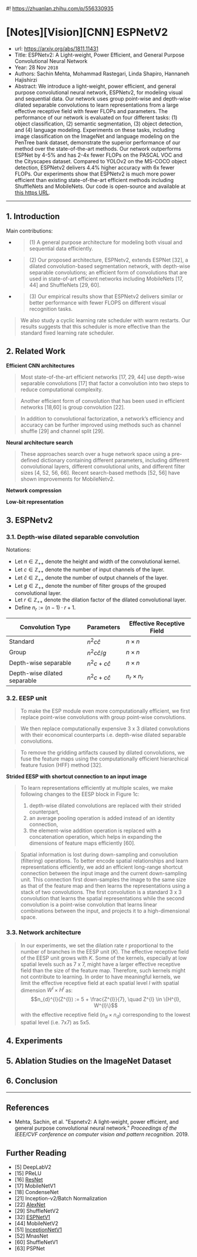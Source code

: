 #! https://zhuanlan.zhihu.com/p/556330935
# [Notes][Vision][CNN] ESPNetV2

* url: https://arxiv.org/abs/1811.11431
* Title: ESPNetv2: A Light-weight, Power Efficient, and General Purpose Convolutional Neural Network
* Year: 28 Nov `2018`
* Authors: Sachin Mehta, Mohammad Rastegari, Linda Shapiro, Hannaneh Hajishirzi
* Abstract: We introduce a light-weight, power efficient, and general purpose convolutional neural network, ESPNetv2, for modeling visual and sequential data. Our network uses group point-wise and depth-wise dilated separable convolutions to learn representations from a large effective receptive field with fewer FLOPs and parameters. The performance of our network is evaluated on four different tasks: (1) object classification, (2) semantic segmentation, (3) object detection, and (4) language modeling. Experiments on these tasks, including image classification on the ImageNet and language modeling on the PenTree bank dataset, demonstrate the superior performance of our method over the state-of-the-art methods. Our network outperforms ESPNet by 4-5% and has 2-4x fewer FLOPs on the PASCAL VOC and the Cityscapes dataset. Compared to YOLOv2 on the MS-COCO object detection, ESPNetv2 delivers 4.4% higher accuracy with 6x fewer FLOPs. Our experiments show that ESPNetv2 is much more power efficient than existing state-of-the-art efficient methods including ShuffleNets and MobileNets. Our code is open-source and available at [this https URL](https://github.com/sacmehta/ESPNetv2).

----------------------------------------------------------------------------------------------------

## 1. Introduction

Main contributions:
* > (1) A general purpose architecture for modeling both visual and sequential data efficiently.
* > (2) Our proposed architecture, ESPNetv2, extends ESPNet [32], a dilated convolution-based segmentation network, with depth-wise separable convolutions; an efficient form of convolutions that are used in state-of-art efficient networks including MobileNets [17, 44] and ShuffleNets [29, 60]. 
* > (3) Our empirical results show that ESPNetv2 delivers similar or better performance with fewer FLOPS on different visual recognition tasks.

> We also study a cyclic learning rate scheduler with warm restarts. Our results suggests that this scheduler is more effective than the standard fixed learning rate scheduler.

## 2. Related Work

**Efficient CNN architectures**

> Most state-of-the-art efficient networks [17, 29, 44] use depth-wise separable convolutions [17] that factor a convolution into two steps to reduce computational complexity.

>  Another efficient form of convolution that has been used in efficient networks [18,60] is group convolution [22].

> In addition to convolutional factorization, a network’s efficiency and accuracy can be further improved using methods such as channel shuffle [29] and channel split [29].

**Neural architecture search**

> These approaches search over a huge network space using a pre-defined dictionary containing different parameters, including different convolutional layers, different convolutional units, and different filter sizes [4, 52, 56, 66]. Recent search-based methods [52, 56] have shown improvements for MobileNetv2. 

**Network compression**

**Low-bit representation**

## 3. ESPNetv2

### 3.1. Depth-wise dilated separable convolution

Notations:
* Let $n \in \mathbb{Z}_{++}$ denote the height and width of the convolutional kernel.
* Let $c \in \mathbb{Z}_{++}$ denote the number of input channels of the layer.
* Let $\hat{c} \in \mathbb{Z}_{++}$ denote the number of output channels of the layer.
* Let $g \in \mathbb{Z}_{++}$ denote the number of filter groups of the grouped convolutional layer.
* Let $r \in \mathbb{Z}_{++}$ denote the dilation factor of the dilated convolutional layer.
* Define $n_{r} := (n-1) \cdot r + 1$.

| Convolution Type             | Parameters          | Effective Receptive Field |
| ---------------------------- | ------------------- | ------------------------- |
| Standard                     | $n^{2}c\hat{c}$     | $n \times n$              |
| Group                        | $n^{2}c\hat{c}/g$   | $n \times n$              |
| Depth-wise separable         | $n^{2}c + c\hat{c}$ | $n \times n$              |
| Depth-wise dilated separable | $n^{2}c + c\hat{c}$ | $n_{r} \times n_{r}$      |

### 3.2. EESP unit

> To make the ESP module even more computationally efficient, we first replace point-wise convolutions with group point-wise convolutions.

> We then replace computationally expensive 3 x 3 dilated convolutions with their economical counterparts i.e. depth-wise dilated separable convolutions.

> To remove the gridding artifacts caused by dilated convolutions, we fuse the feature maps using the computationally efficient hierarchical feature fusion (HFF) method [32].

**Strided EESP with shortcut connection to an input image**

> To learn representations efficiently at multiple scales, we make following changes to the EESP block in Figure 1c:
> 1. depth-wise dilated convolutions are replaced with their strided counterpart,
> 2. an average pooling operation is added instead of an identity connection,
> 3. the element-wise addition operation is replaced with a concatenation operation, which helps in expanding the dimensions of feature maps efficiently [60].

> Spatial information is lost during down-sampling and convolution (filtering) operations. To better encode spatial relationships and learn representations efficiently, we add an efficient long-range shortcut connection between the input image and the current down-sampling unit. This connection first down-samples the image to the same size as that of the feature map and then learns the representations using a stack of two convolutions. The first convolution is a standard 3 x 3 convolution that learns the spatial representations while the second convolution is a point-wise convolution that learns linear combinations between the input, and projects it to a high-dimensional space.

### 3.3. Network architecture

> In our experiments, we set the dilation rate r proportional to the number of branches in the EESP unit ($K$). The effective receptive field of the EESP unit grows with $K$. Some of the kernels, especially at low spatial levels such as 7 x 7, might have a larger effective receptive field than the size of the feature map. Therefore, such kernels might not contribute to learning. In order to have meaningful kernels, we limit the effective receptive field at each spatial level $l$ with spatial dimension $W^{l} \times H^{l}$ as:
$$n_{d}^{l}(Z^{l}) := 5 + \frac{Z^{l}}{7}, \quad Z^{l} \in \{H^{l}, W^{l}\}$$
> with the effective receptive field $(n_{d} \times n_{d})$ corresponding to the lowest spatial level (i.e. 7x7) as 5x5.

## 4. Experiments

## 5. Ablation Studies on the ImageNet Dataset

## 6. Conclusion

----------------------------------------------------------------------------------------------------

## References

* Mehta, Sachin, et al. "Espnetv2: A light-weight, power efficient, and general purpose convolutional neural network." *Proceedings of the IEEE/CVF conference on computer vision and pattern recognition*. 2019.

## Further Reading

* [5] DeepLabV2
* [15] PReLU
* [16] [ResNet](https://zhuanlan.zhihu.com/p/570072614)
* [17] MobileNetV1
* [18] CondenseNet
* [21] Inception-v2/Batch Normalization
* [22] [AlexNet](https://zhuanlan.zhihu.com/p/565285454)
* [29] ShuffleNetV2
* [32] [ESPNetV1](https://zhuanlan.zhihu.com/p/556122258)
* [44] MobileNetV2
* [51] [InceptionNetV1](https://zhuanlan.zhihu.com/p/564141144)
* [52] MnasNet
* [60] ShuffleNetV1
* [63] PSPNet
